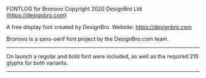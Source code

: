 FONTLOG for Bronovo
Copyright 2020 DesignBro Ltd (https://designbro.com)

A free display font created by DesignBro.
Website: https://designbro.com


Bronovo is a sans-serif font project by the DesignBro.com team. 

--------------

On launch a regular and bold font were included, as well as the required 215 glyphs for both variants.

--------------

